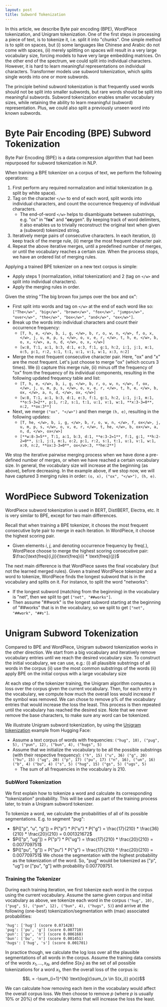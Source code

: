```yaml
---
layout: post
title: Subword Tokenization
---
```


In this article, we describe Byte pair encoding (BPE), WordPiece tokenization, and Unigram tokenization. One of the first steps in processing a piece of text, is to tokenize it, i.e. split it into "chunks". One simple method is to split on spaces, but (i) some languages like Chinese and Arabic do not come with spaces, (ii) merely splitting on spaces will result in a very large vocabulary size, forcing models to have very large embedding matrices. On the other end of the spectrum, we could split into individual characters. However, it is hard to learn meaningful representations on individual characters. Transformer models use subword tokenization, which splits single words into one or more subwords. 

The principle behind subword tokenization is that frequently used words should not be split into smaller subwords, but rare words should be split into meaningful subwords. Subword tokenization enables smaller vocabulary sizes, while retaining the ability to learn meaningful (subword) representation. Plus, we could also split a previously unseen word into known subwords.

# Byte Pair Encoding (BPE) Subword Tokenization
Byte Pair Encoding (BPE) is a data compression algorithm that had been repurposed for subword tokenization in NLP. 

When training a BPE tokenizer on a corpus of text, we perform the following operations:
1. First perform any required normalization and initial tokenization (e.g. split by white space).
2. Tag on the character `</w>` to end of each word, split words into individual characters, and count the occurrence frequency of individual characters. 
	* The end-of-word `</w>` helps to disambiguate between substrings, e.g. "ox" in "f**ox**" and "**ox**ygen". By keeping track of word delimiters, it also enables us to trivially reconstruct the original text when given a (subword) tokenized string.
3. Iteratively merge pairs of consecutive characters. In each iteration, (i) keep track of the merge rule, (ii) merge the most frequent character pair. 
4. Repeat the above iterative merges, until a predefined number of merges, or until the vocabulary reaches a certain size. When the process stops, we have an ordered list of merging rules.

Applying a trained BPE tokenizer on a new text corpus is simple:
* Apply steps 1 (normalization, initial tokenization) and 2 (tag on `</w>` and split into individual characters).
* Apply the merging rules in order.

Given the string "The big brown fox jumps over the box and ox":
* First split into words and tag on `</w>` at the end of each word like so: `["The</w>", "big</w>", "brown</w>", "fox</w>", "jumps</w>", "over</w>", "the</w>", "box</w>", "and</w>", "ox</w>"]`.
* Break up the words into individual characters and count their occurrence frequency:
   * `[T, h, e, </w>, b, i, g, </w>, b, r, o, w, n, </w>, f, o, x, </w>, j, u, m, p, s, </w>, o, v, e, r, </w>, t, h, e, </w>, b, o, x, </w>, a, n, d, </w>, o, x, </w>]`
   * `[w:8, T:1, a:1, b:3, d:1, e:3, f:1, g:1, h:2, i:1, j:1, m:1, o:5, p:1, r:2, s:1, t:1, u:1, v:1, w:1, x:3, n:2]`
* Merge the most frequent consecutive character pair. Here, "ox" and "x</w>" are the most frequent. Let's just choose to merge "ox" (which occurs 3 times). We (i) capture this merge rule, (ii) minus off the frequency of "ox" from the frequency of its individual components, resulting in the following updated frequency table and list:
   * `[T, h, e, </w>, b, i, g, </w>, b, r, o, w, n, </w>, f, ox, </w>, j, u, m, p, s, </w>, o, v, e, r, </w>, t, h, e, </w>, b, ox, </w>, a, n, d, </w>, ox, </w>]`
   * `[w:8, T:1, a:1, b:3, d:1, e:3, f:1, g:1, h:2, i:1, j:1, m:1, **o:5-3=2**, p:1, r:2, s:1, t:1, u:1, v:1, w:1, **x:3-3=0**, n:2, **ox:3**]`
* Next, we merge `("ox", "</w>")` and then merge `(h, e)`, resulting in the following updates:
   * `[T, he, </w>, b, i, g, </w>, b, r, o, w, n, </w>, f, ox</w>, j, u, m, p, s, </w>, o, v, e, r, </w>, t, he, </w>, b, ox</w>, a, n, d, </w>, ox</w>]`
   * `[**w:8-3=5**, T:1, a:1, b:3, d:1, **e:3-2=1**, f:1, g:1, **h:2-2=0**, i:1, j:1, m:1, o:2, p:1, r:2, s:1, t:1, u:1, v:1, w:1, x:0, n:2, **ox:3-3=0**, ox</w>:3, **he:2**]`
   
We stop the iterative pairwise merging process when we have done a pre-defined number of merges, or when we have reached a certain vocabulary size. In general, the vocabulary size will increase at the beginning (as above), before decreasing. In the example above, if we stop now, we will have captured 3 merging rules in order: `(o, x), ("ox", "</w>"), (h, e)`.

# WordPiece Subword Tokenization
WordPiece subword tokenization is used in BERT, DistlBERT, Electra, etc. It is very similar to BPE, except for two main differences.

Recall that when training a BPE tokenizer, it choses the most frequent consecutive byte pair to merge in each iteration. In WordPiece, it choose the highest scoring pair.
* Given elements $i$, $j$, and denoting occurrence frequency by $\text{freq(.)}$, WordPiece choose to merge the highest scoring consecutive pair: $\frac{\text{freq}(i,j)}{\text{freq}(i) * \text{freq}(j)}$

The next main difference is that WordPiece saves the final vocabulary (but not the learned merged rules). Given a trained WordPiece tokenizer and a word to tokenize, WordPiece finds the longest subword that is in the vocabulary and splits on it. For instance, to split the word "networks":
* If the longest subword (matching from the beginning) in the vocabulary is "net", then we split to get `["net", "##works"]`. 
* Then assume "##work" is the longest subword starting at the beginning of "##works" that is in the vocabulary, so we split to get `["net", "##work", "##s"]`. 

# Unigram Subword Tokenization
Compared to BPE and WordPiece, Unigram subword tokenization works in the other direction. We start from a big vocabulary and iteratively remove vocabulary entries until we reach the desired vocabulary size.
To construct the initial vocabulary, we can use, e.g.: 
(i) all plausible substrings of all words in the corpus
(ii) use the most common substrings of the words
(ii) apply BPE on the initial corpus with a large vocabulary size

At each step of the tokenizer training, the Unigram algorithm computes a loss over the corpus given the current vocabulary. Then, for each entry in the vocabulary, we compute how much the overall loss would increase if the symbol was removed. We can chose to remove p% of the vocabulary entries that would increase the loss the least. 
This process is then repeated until the vocabulary has reached the desired size. 
Note that we never remove the base characters, to make sure any word can be tokenized.

We illustrate Unigram subword tokenization, by using the [Unigram tokenization](https://huggingface.co/course/chapter6/7?fw=pt) example from Hugging Face:
* Assume a text corpus of words with frequencies: `("hug", 10), ("pug", 5), ("pun", 12), ("bun", 4), ("hugs", 5)`
* Assume that we initialize the vocabulary to be all the possible substrings (with their respective frequency):
`("h", 15) ("u", 36) ("g", 20) ("hu", 15) ("ug", 20) ("p", 17) ("pu", 17) ("n", 16), ("un", 16) ("b", 4) ("bu", 4) ("s", 5) ("hug", 15) ("gs", 5) ("ugs", 5)`
   * The sum of all frequencies in the vocabulary is 210.

### SubWord Tokenization
We first explain how to tokenize a word and calculate its corresponding "tokenization" probability. This will be used as part of the training process later, to train a Unigram subword tokenizer.

To tokenize a word, we calculate the probabilities of all of its possible segmentations. E.g. to segment "pug":
* $P(["p", "u", "g"]) = P("p") * P("u") * P("g") = \frac{17}{210} * \frac{36}{210} * \frac{20}{210} = 0.001321672$
* $P(["p", "ug"]) = P("p") * P("ug") = \frac{17}{210} * \frac{20}{210} = 0.007709751$
* $P(["pu", "g"]) = P("pu") * P("g") = \frac{17}{210} * \frac{20}{210} = 0.007709751$
We chose the segmentation with the highest probability as the tokenization of the word. So, "pug" would be tokenized as ["p", "ug"] or ["pu", "g"] with probability 0.007709751.

### Training the Tokenizer

During each training iteration, we first tokenize each word in the corpus using the current vocabulary. Assume the same given corpus and initial vocabulary as above, we tokenize each word in the corpus `("hug", 10), ("pug", 5), ("pun", 12), ("bun", 4), ("hugs", 5)`)
and arrive at the following (one-best) tokenization/segmentation with (max) associated probabilities:
```
'hug': ['hug'] (score 0.071428)
'pug': ['pu', 'g'] (score 0.007710)
'pun': ['pu', 'n'] (score 0.006168)
'bun': ['bu', 'n'] (score 0.001451)
'hugs': ['hug', 's'] (score 0.001701)
```

In practice though, we calculate the log loss over all the plausible segmentations of all words in the corpus. Assume the training data consists of the words $x_1, \ldots, x_N$, and define $S(x_1)$ as the set of all possible tokenizations for a word $x_1$, then the overall loss of the corpus is:
$$L = -\sum_{i=1}^{N} \text{log}(\sum_{x \in S(x_i)} p(x))$$

We can calculate how removing each item in the vocabulary would affect the overall corpus loss. We then choose to remove $p%$ (where $p$ is usually 10% or 20%) of the vocabulary items that will increase the loss the least.

